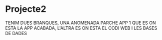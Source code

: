 # Projecte2

TENIM DUES BRANQUES, UNA ANOMENADA PARCHE APP 1 QUE ES ON ESTA LA APP ACABADA, L'ALTRA ES ON ESTA EL CODI WEB I LES BASES DE DADES
